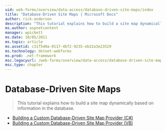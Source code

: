 ```yaml
---
uid: web-forms/overview/data-access/database-driven-site-maps/index
title: "Database-Driven Site Maps | Microsoft Docs"
author: rick-anderson
description: "This tutorial explains how to build a site map dynamically based on information in the database."
ms.author: aspnetcontent
manager: wpickett
ms.date: 10/05/2011
ms.topic: article
ms.assetid: c31f540a-0117-4bf2-9235-eb32a3e23529
ms.technology: dotnet-webforms
ms.prod: .net-framework
msc.legacyurl: /web-forms/overview/data-access/database-driven-site-maps
msc.type: chapter
---
```

Database-Driven Site Maps
====================
> This tutorial explains how to build a site map dynamically based on information in the database.


- [Building a Custom Database-Driven Site Map Provider (C#)](building-a-custom-database-driven-site-map-provider-cs.md)
- [Building a Custom Database-Driven Site Map Provider (VB)](building-a-custom-database-driven-site-map-provider-vb.md)
